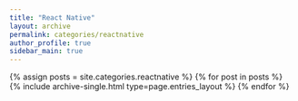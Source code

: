```yaml
---
title: "React Native"
layout: archive
permalink: categories/reactnative
author_profile: true
sidebar_main: true
---
```


{% assign posts = site.categories.reactnative %}
{% for post in posts %} {% include archive-single.html type=page.entries_layout %} {% endfor %}
